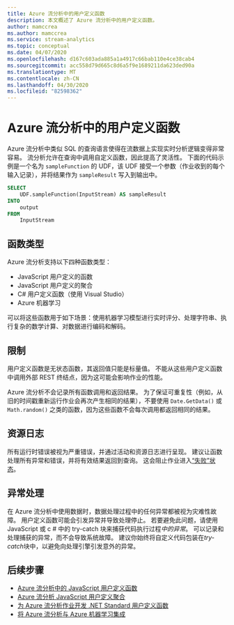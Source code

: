 ```yaml
---
title: Azure 流分析中的用户定义函数
description: 本文概述了 Azure 流分析中的用户定义函数。
author: mamccrea
ms.author: mamccrea
ms.service: stream-analytics
ms.topic: conceptual
ms.date: 04/07/2020
ms.openlocfilehash: d167c603ada885a1a4917c66bab110e4ce38cab4
ms.sourcegitcommit: acc558d79d665c8d6a5f9e1689211da623ded90a
ms.translationtype: MT
ms.contentlocale: zh-CN
ms.lasthandoff: 04/30/2020
ms.locfileid: "82598362"
---
```

# <a name="user-defined-functions-in-azure-stream-analytics"></a>Azure 流分析中的用户定义函数

Azure 流分析中类似 SQL 的查询语言使得在流数据上实现实时分析逻辑变得非常容易。 流分析允许在查询中调用自定义函数，因此提高了灵活性。 下面的代码示例是一个名为 `sampleFunction` 的 UDF，该 UDF 接受一个参数（作业收到的每个输入记录），并将结果作为 `sampleResult` 写入到输出中。

```sql
SELECT 
    UDF.sampleFunction(InputStream) AS sampleResult 
INTO 
    output 
FROM 
    InputStream 
```

## <a name="types-of-functions"></a>函数类型

Azure 流分析支持以下四种函数类型： 

* JavaScript 用户定义的函数 
* JavaScript 用户定义的聚合 
* C# 用户定义函数（使用 Visual Studio） 
* Azure 机器学习 

可以将这些函数用于如下场景：使用机器学习模型进行实时评分、处理字符串、执行复杂的数学计算、对数据进行编码和解码。 

## <a name="limitations"></a>限制

用户定义函数是无状态函数，其返回值只能是标量值。 不能从这些用户定义函数中调用外部 REST 终结点，因为这可能会影响作业的性能。 

Azure 流分析不会记录所有函数调用和返回结果。 为了保证可重复性（例如，从旧的时间戳重新运行作业会再次产生相同的结果），不要使用 `Date.GetData()` 或 `Math.random()` 之类的函数，因为这些函数不会每次调用都返回相同的结果。  

## <a name="resource-logs"></a>资源日志

所有运行时错误被视为严重错误，并通过活动和资源日志进行呈现。 建议让函数处理所有异常和错误，并将有效结果返回到查询。 这会阻止作业进入[“失败”状态](job-states.md)。  

## <a name="exception-handling"></a>异常处理

在 Azure 流分析中使用数据时，数据处理过程中的任何异常都被视为灾难性故障。 用户定义函数可能会引发异常并导致处理停止。 若要避免此问题，请使用 JavaScript 或 c # 中的 try-catch 块来捕获代码执行过程*中的异常*。 可以记录和处理捕获的异常，而不会导致系统故障。 建议你始终将自定义代码包装在*try-catch*块中，以避免向处理引擎引发意外的异常。

## <a name="next-steps"></a>后续步骤

* [Azure 流分析中的 JavaScript 用户定义函数](stream-analytics-javascript-user-defined-functions.md)
* [Azure 流分析 JavaScript 用户定义聚合](stream-analytics-javascript-user-defined-aggregates.md)
* [为 Azure 流分析作业开发 .NET Standard 用户定义函数](stream-analytics-edge-csharp-udf-methods.md)
* [将 Azure 流分析与 Azure 机器学习集成](machine-learning-udf.md)
